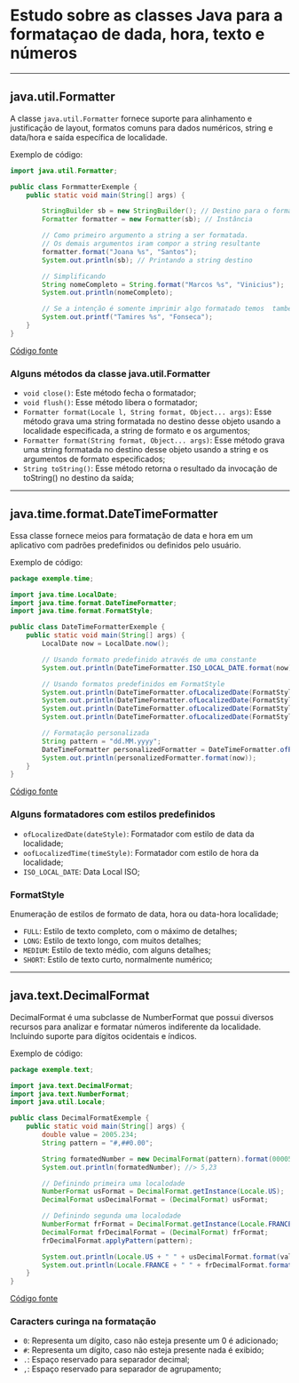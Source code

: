 # Estudo sobre as classes Java para a formataçao de dada, hora, texto e números

---

## java.util.Formatter

A classe `java.util.Formatter` fornece suporte para alinhamento e justificação de layout, formatos comuns para dados numéricos, string e data/hora e saída específica de localidade.

Exemplo de código:

```java
import java.util.Formatter;

public class FormmatterExemple {
    public static void main(String[] args) {

        StringBuilder sb = new StringBuilder(); // Destino para o formatador
        Formatter formatter = new Formatter(sb); // Instância

        // Como primeiro argumento a string a ser formatada.
        // Os demais argumentos iram compor a string resultante
        formatter.format("Joana %s", "Santos");
        System.out.println(sb); // Printando a string destino

        // Simplificando
        String nomeCompleto = String.format("Marcos %s", "Vinicius");
        System.out.println(nomeCompleto);

        // Se a intenção é somente imprimir algo formatado temos  tambem
        System.out.printf("Tamires %s", "Fonseca");
    }
}
```
[Código fonte](./src/exemple/util/FormatterExemple.java)

### Alguns métodos da classe java.util.Formatter

- `void close()`: Este método fecha o formatador;
- `void flush()`: Esse método libera o formatador;
- `Formatter format(Locale l, String format, Object... args)`: Esse método grava uma string formatada no destino desse objeto usando a localidade especificada, a string de formato e os argumentos;
- `Formatter format(String format, Object... args)`: Esse método grava uma string formatada no destino desse objeto usando a string e os argumentos de formato especificados;
- `String toString()`: Esse método retorna o resultado da invocação de toString() no destino da saída;

---

## java.time.format.DateTimeFormatter

Essa classe fornece meios para formatação de data e hora em um aplicativo com padrões predefinidos ou definidos pelo usuário.

Exemplo de código:

```java
package exemple.time;

import java.time.LocalDate;
import java.time.format.DateTimeFormatter;
import java.time.format.FormatStyle;

public class DateTimeFormatterExemple {
    public static void main(String[] args) {
        LocalDate now = LocalDate.now();

        // Usando formato predefinido através de uma constante
        System.out.println(DateTimeFormatter.ISO_LOCAL_DATE.format(now));

        // Usando formatos predefinidos em FormatStyle
        System.out.println(DateTimeFormatter.ofLocalizedDate(FormatStyle.FULL).format(now));
        System.out.println(DateTimeFormatter.ofLocalizedDate(FormatStyle.LONG).format(now));
        System.out.println(DateTimeFormatter.ofLocalizedDate(FormatStyle.MEDIUM).format(now));
        System.out.println(DateTimeFormatter.ofLocalizedDate(FormatStyle.SHORT).format(now));

        // Formatação personalizada
        String pattern = "dd.MM.yyyy";
        DateTimeFormatter personalizedFormatter = DateTimeFormatter.ofPattern(pattern);
        System.out.println(personalizedFormatter.format(now));
    }
}
```

[Código fonte](./src/exemple/time/DateTimeFormatterExemple.java)

### Alguns formatadores com estilos predefinidos
- `ofLocalizedDate(dateStyle)`: Formatador com estilo de data da localidade;
- `oofLocalizedTime(timeStyle)`: Formatador com estilo de hora da localidade;
- `ISO_LOCAL_DATE`: Data Local ISO;

### FormatStyle
Enumeração de estilos de formato de data, hora ou data-hora localidade;
- `FULL`: Estilo de texto completo, com o máximo de detalhes;
- `LONG`: Estilo de texto longo, com muitos detalhes;
- `MEDIUM`: Estilo de texto médio, com alguns detalhes;
- `SHORT`: Estilo de texto curto, normalmente numérico;

---

## java.text.DecimalFormat

DecimalFormat é uma subclasse de NumberFormat que possui diversos recursos para analizar e formatar números indiferente da localidade. Incluindo suporte para dígitos ocidentais e índicos.

Exemplo de código:

```java
package exemple.text;

import java.text.DecimalFormat;
import java.text.NumberFormat;
import java.util.Locale;

public class DecimalFormatExemple {
    public static void main(String[] args) {
        double value = 2005.234;
        String pattern = "#,##0.00";

        String formatedNumber = new DecimalFormat(pattern).format(00005.234);
        System.out.println(formatedNumber); //> 5,23

        // Definindo primeira uma localodade
        NumberFormat usFormat = DecimalFormat.getInstance(Locale.US);
        DecimalFormat usDecimalFormat = (DecimalFormat) usFormat;

        // Definindo segunda uma localodade
        NumberFormat frFormat = DecimalFormat.getInstance(Locale.FRANCE);
        DecimalFormat frDecimalFormat = (DecimalFormat) frFormat;
        frDecimalFormat.applyPattern(pattern);

        System.out.println(Locale.US + " " + usDecimalFormat.format(value)); //> en_US 2,005.234
        System.out.println(Locale.FRANCE + " " + frDecimalFormat.format(value)); //> fr_FR 2 005,23
    }
}
```

[Código fonte](./src/exemple/text/DecimalFormatExemple.java)

### Caracters curinga na formatação
- `0`: Representa um dígito, caso não esteja presente um 0 é adicionado;
- `#`: Representa um dígito, caso não esteja presente nada é exibido;
- `.`: Espaço reservado para separador decimal;
- `,`: Espaço reservado para separador de agrupamento;
